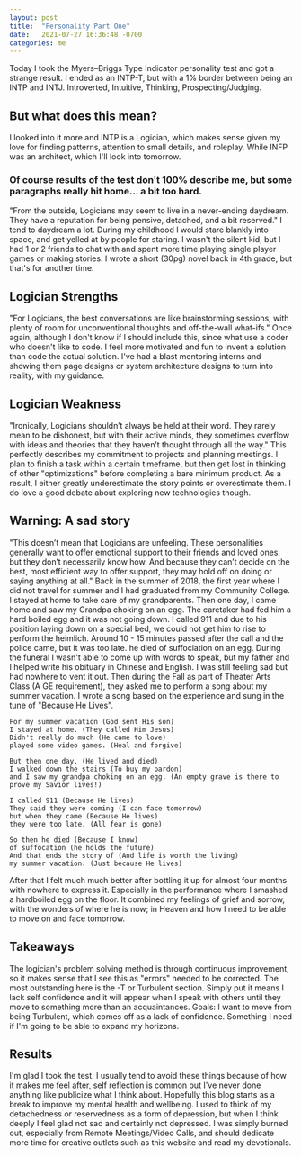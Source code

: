```yaml
---
layout: post
title:  "Personality Part One"
date:   2021-07-27 16:36:48 -0700
categories: me
---
```


Today I took the Myers–Briggs Type Indicator personality test and got a strange result. I ended as an INTP-T, but with a 1% border between being an INTP and INTJ.
Introverted, Intuitive, Thinking, Prospecting/Judging.

## But what does this mean?
I looked into it more and INTP is a Logician, which makes sense given my love for finding patterns, attention to small details, and roleplay.
While INFP was an architect, which I'll look into tomorrow. 

### Of course results of the test don't 100% describe me, but some paragraphs really hit home... a bit too hard.

"From the outside, Logicians may seem to live in a never-ending daydream. They have a reputation for being pensive, detached, and a bit reserved."
I tend to daydream a lot. During my childhood I would stare blankly into space, and get yelled at by people for staring. I wasn't the silent kid, but I had 1 or 2 friends to chat with and spent more time playing single player games or making stories. I wrote a short (30pg) novel back in 4th grade, but that's for another time.
<!-- If I ever remember or post about the Zoroak story. Or find it on an old CD, I'll repost it a link to it here. -->

## Logician Strengths
"For Logicians, the best conversations are like brainstorming sessions, with plenty of room for unconventional thoughts and off-the-wall what-ifs."
Once again, although I don't know if I should include this, since what use a coder who doesn't like to code. I feel more motivated and fun to invent a solution than code the actual solution. I've had a blast mentoring interns and showing them page designs or system architecture designs to turn into reality, with my guidance.

## Logician Weakness
"Ironically, Logicians shouldn’t always be held at their word. They rarely mean to be dishonest, but with their active minds, they sometimes overflow with ideas and theories that they haven’t thought through all the way."
This perfectly describes my commitment to projects and planning meetings. I plan to finish a task within a certain timeframe, but then get lost in thinking of other "optimizations" before completing a bare minimum product. As a result, I either greatly underestimate the story points or overestimate them. I do love a good debate about exploring new technologies though.

## Warning: A sad story
"This doesn’t mean that Logicians are unfeeling. These personalities generally want to offer emotional support to their friends and loved ones, but they don’t necessarily know how. And because they can’t decide on the best, most efficient way to offer support, they may hold off on doing or saying anything at all."
Back in the summer of 2018, the first year where I did not travel for summer and I had graduated from my Community College. I stayed at home to take care of my grandparents. Then one day, I came home and saw my Grandpa choking on an egg. The caretaker had fed him a hard boiled egg and it was not going down. I called 911 and due to his position laying down on a special bed, we could not get him to rise to perform the heimlich. Around 10 - 15 minutes passed after the call and the police came, but it was too late. he died of suffociation on an egg. During the funeral I wasn't able to come up with words to speak, but my father and I helped write his obituary in Chinese and English. I was still feeling sad but had nowhere to vent it out. Then during the Fall as part of Theater Arts Class (A GE requirement), they asked me to perform a song about my summer vacation. I wrote a song based on the experience and sung in the tune of "Because He Lives". 
```
For my summer vacation (God sent His son)
I stayed at home. (They called Him Jesus)
Didn't really do much (He came to love)
played some video games. (Heal and forgive)

But then one day, (He lived and died)
I walked down the stairs (To buy my pardon)
and I saw my grandpa choking on an egg. (An empty grave is there to prove my Savior lives!)

I called 911 (Because He lives)
They said they were coming (I can face tomorrow)
but when they came (Because He lives)
they were too late. (All fear is gone)

So then he died (Because I know)
of suffocation (he holds the future)
And that ends the story of (And life is worth the living)
my summer vacation. (Just because He lives)
```
After that I felt much much better after bottling it up for almost four months with nowhere to express it. Especially in the performance where I smashed a hardboiled egg on the floor. It combined my feelings of grief and sorrow, with the wonders of where he is now; in Heaven and how I need to be able to move on and face tomorrow.

## Takeaways
The logician's problem solving method is through continuous improvement, so it makes sense that I see this as "errors" needed to be corrected. The most outstanding here is the -T or Turbulent section. Simply put it means I lack self confidence and it will appear when I speak with others until they move to something more than an acquaintances. Goals: I want to move from being Turbulent, which comes off as a lack of confidence. Something I need if I'm going to be able to expand my horizons.

## Results
I'm glad I took the test. I usually tend to avoid these things because of how it makes me feel after, self reflection is common but I've never done anything like publicize what I think about. Hopefully this blog starts as a break to improve my mental health and wellbeing. I used to think of my detachedness or reservedness as a form of depression, but when I think deeply I feel glad not sad and certainly not depressed. I was simply burned out, especially from Remote Meetings/Video Calls, and should dedicate more time for creative outlets such as this website and read my devotionals.

